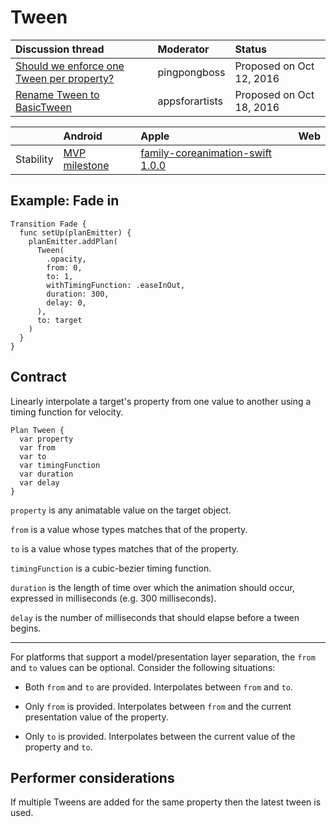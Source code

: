 # Tween

| Discussion thread | Moderator | Status |
|:------------------|:-------|:-------|
| [Should we enforce one Tween per property?](https://github.com/material-motion/material-motion-family-tween-android/issues/6) | pingpongboss | Proposed on Oct 12, 2016 |
| [Rename Tween to BasicTween](https://groups.google.com/forum/#!topic/material-motion/fmk3ApBolkM) | appsforartists | Proposed on Oct 18, 2016 |

|     | Android | Apple | Web |
|:----|:--------|:------|:----|
| Stability | [MVP milestone](https://github.com/material-motion/material-motion-family-tween-android/milestone/1) | [family-coreanimation-swift 1.0.0](https://github.com/material-motion/material-motion-family-coreanimation-swift/releases/tag/v1.0.0) | &nbsp; |

## Example: Fade in

```
Transition Fade {
  func setUp(planEmitter) {
    planEmitter.addPlan(
      Tween(
        .opacity, 
        from: 0, 
        to: 1, 
        withTimingFunction: .easeInOut, 
        duration: 300, 
        delay: 0,
      ), 
      to: target
    )
  }
}
```

## Contract

Linearly interpolate a target's property from one value to another using a timing function for velocity.

```
Plan Tween {
  var property
  var from
  var to
  var timingFunction
  var duration
  var delay
}
```

`property` is any animatable value on the target object.

`from` is a value whose types matches that of the property.

`to` is a value whose types matches that of the property.

`timingFunction` is a cubic-bezier timing function.

`duration` is the length of time over which the animation should occur, expressed in milliseconds (e.g. 300 milliseconds).

`delay` is the number of milliseconds that should elapse before a tween begins.

-----

For platforms that support a model/presentation layer separation, the `from` and `to` values can be optional. Consider the following situations:

* Both `from` and `to` are provided. Interpolates between `from` and `to`.

* Only `from` is provided. Interpolates between `from` and the current presentation value of the property.

* Only `to` is provided. Interpolates between the current value of the property and `to`.

## Performer considerations

If multiple Tweens are added for the same property then the latest tween is used.
